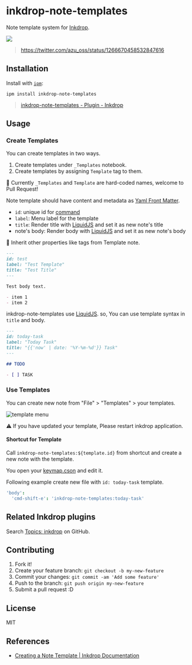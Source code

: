 # inkdrop-note-templates

Note template system for [Inkdrop](https://inkdrop.app).

[![](https://raw.githubusercontent.com/azu/inkdrop-note-templates/master/docs/resources/video.png)](https://twitter.com/azu_oss/status/1266670458532847616)
> https://twitter.com/azu_oss/status/1266670458532847616

## Installation

Install with [`ipm`](https://docs.inkdrop.app/manual/extend-inkdrop-with-plugins):

    ipm install inkdrop-note-templates

> [inkdrop-note-templates - Plugin - Inkdrop](https://my.inkdrop.app/plugins/inkdrop-note-templates)

## Usage

### Create Templates

You can create templates in two ways.

1. Create templates under `_Templates` notebook.
2. Create templates by assigning `Template` tag to them.

:memo: Currently `_Templates` and `Template` are hard-coded names, welcome to Pull Request!

Note template should have content and metadata as [Yaml Front Matter](https://jekyllrb.com/docs/front-matter/).

- `id`: unique id for [command](https://docs.inkdrop.app/manual/list-of-commands)
- `label`: Menu label for the template
- `title`: Render title with [LiquidJS](https://liquidjs.com/) and set it as new note's title 
- note's body: Render body with [LiquidJS](https://liquidjs.com/) and set it as new note's body
 
:memo: Inherit other properties like tags from Template note.
 
```markdown
---
id: test
label: "Test Template"
title: "Test Title"
---

Test body text.

- item 1
- item 2
```

inkdrop-note-templates use [LiquidJS](https://liquidjs.com/).
so, You can use template syntax in `title` and body.

```markdown
---
id: today-task
label: "Today Task"
title: "{{'now' | date: '%Y-%m-%d'}} Task"
---

## TODO

- [ ] TASK
```


### Use Templates

You can create new note from "File" > "Templates" > your templates.

![template menu](https://raw.githubusercontent.com/azu/inkdrop-note-templates/master/docs/resources/template.png)

:warning: If you have updated your template, Please restart inkdrop application.

#### Shortcut for Template

Call `inkdrop-note-templates:${template.id}` from shortcut and create a new note with the template.

You open your [keymap.cson](https://docs.inkdrop.app/manual/customizing-keybindings) and edit it.

Following example create new file with `id: today-task` template.

```cson
'body':
  'cmd-shift-e': 'inkdrop-note-templates:today-task'
```

## Related Inkdrop plugins

Search [Topics: inkdrop](https://github.com/topics/inkdrop?q=user%3Aazu) on GitHub.

## Contributing

1. Fork it!
2. Create your feature branch: `git checkout -b my-new-feature`
3. Commit your changes: `git commit -am 'Add some feature'`
4. Push to the branch: `git push origin my-new-feature`
5. Submit a pull request :D

## License

MIT

## References

- [Creating a Note Template | Inkdrop Documentation](https://docs.inkdrop.app/manual/creating-a-note-template)

